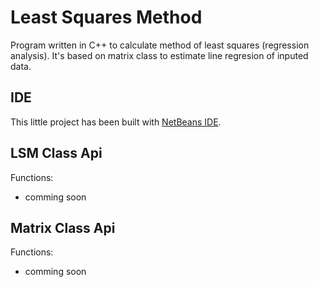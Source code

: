 # Least Squares Method

Program written in C++ to calculate method of least squares (regression analysis).
It's based on matrix class to estimate line regresion of inputed data.

## IDE

This little project has been built with [NetBeans IDE](https://netbeans.org/).

## LSM Class Api

Functions:

  - comming soon

## Matrix Class Api

Functions:

  - comming soon
